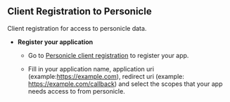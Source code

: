 ## Client Registration to Personicle

Client registration for access to personicle data.

- **Register your application**

  - Go to [Personicle client registration](https://personicle-client-registration.herokuapp.com/register) to register your app.

  - Fill in your application name, application uri (example:https://example.com), redirect uri (example: https://example.com/callback) and select the scopes that your  app needs access to from personicle.
